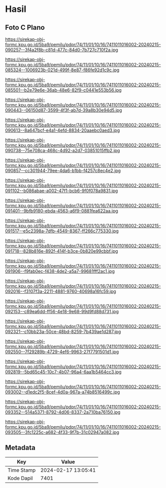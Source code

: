 # Hasil

## Foto C Plano

https://sirekap-obj-formc.kpu.go.id/5ba9/pemilu/pdpr/74/11/01/10/16/7411011016002-20240215-090257--3f4a2f8b-c81d-477c-84d0-7b727c710f2a.jpg

https://sirekap-obj-formc.kpu.go.id/5ba9/pemilu/pdpr/74/11/01/10/16/7411011016002-20240215-085324--1006923b-021d-499f-8e87-f86fe92d1c9c.jpg

https://sirekap-obj-formc.kpu.go.id/5ba9/pemilu/pdpr/74/11/01/10/16/7411011016002-20240215-085501--b2e79e6e-36ab-48e6-82f9-c0441e553b56.jpg

https://sirekap-obj-formc.kpu.go.id/5ba9/pemilu/pdpr/74/11/01/10/16/7411011016002-20240215-090443--06150d87-3599-4f3f-ab7d-39a8b30e94d5.jpg

https://sirekap-obj-formc.kpu.go.id/5ba9/pemilu/pdpr/74/11/01/10/16/7411011016002-20240215-090613--8a647bcf-e4a1-4efd-8834-20aaebc0aed3.jpg

https://sirekap-obj-formc.kpu.go.id/5ba9/pemilu/pdpr/74/11/01/10/16/7411011016002-20240215-090738--75e708ca-468c-4d92-a2d7-03851015ffb2.jpg

https://sirekap-obj-formc.kpu.go.id/5ba9/pemilu/pdpr/74/11/01/10/16/7411011016002-20240215-090857--cc301944-79ee-4da6-b1bb-f4257c8ec4e2.jpg

https://sirekap-obj-formc.kpu.go.id/5ba9/pemilu/pdpr/74/11/01/10/16/7411011016002-20240215-091102--b086abae-a002-47f1-bcb6-9f0f078a9831.jpg

https://sirekap-obj-formc.kpu.go.id/5ba9/pemilu/pdpr/74/11/01/10/16/7411011016002-20240215-091401--9bfb9180-ebda-4563-a6f9-0881fea622aa.jpg

https://sirekap-obj-formc.kpu.go.id/5ba9/pemilu/pdpr/74/11/01/10/16/7411011016002-20240215-091517--e5c2398a-7dfb-4549-8367-ff266c775330.jpg

https://sirekap-obj-formc.kpu.go.id/5ba9/pemilu/pdpr/74/11/01/10/16/7411011016002-20240215-091718--828b816e-892f-414f-b3ce-0b820e99cbbf.jpg

https://sirekap-obj-formc.kpu.go.id/5ba9/pemilu/pdpr/74/11/01/10/16/7411011016002-20240215-091906--f9fab0ec-f438-4de2-a5a7-99681fff2ac1.jpg

https://sirekap-obj-formc.kpu.go.id/5ba9/pemilu/pdpr/74/11/01/10/16/7411011016002-20240215-092016--f3107f3a-2211-4881-9760-40698a16fc59.jpg

https://sirekap-obj-formc.kpu.go.id/5ba9/pemilu/pdpr/74/11/01/10/16/7411011016002-20240215-092153--c89ea6dd-ff56-4e18-9e68-99d9fd88d731.jpg

https://sirekap-obj-formc.kpu.go.id/5ba9/pemilu/pdpr/74/11/01/10/16/7411011016002-20240215-092321--c10bb23a-50ce-48bd-8259-7b439ae1d287.jpg

https://sirekap-obj-formc.kpu.go.id/5ba9/pemilu/pdpr/74/11/01/10/16/7411011016002-20240215-092550--7f29289b-4729-4ef6-9963-27f7791501d1.jpg

https://sirekap-obj-formc.kpu.go.id/5ba9/pemilu/pdpr/74/11/01/10/16/7411011016002-20240215-092819--5bd65c45-10c7-4b07-96a4-6aa1b5464cc3.jpg

https://sirekap-obj-formc.kpu.go.id/5ba9/pemilu/pdpr/74/11/01/10/16/7411011016002-20240215-093002--d1edc2f5-8cef-4d0a-967a-a74b8516499c.jpg

https://sirekap-obj-formc.kpu.go.id/5ba9/pemilu/pdpr/74/11/01/10/16/7411011016002-20240215-093352--514a5371-8792-4d06-8337-2a710ba76150.jpg

https://sirekap-obj-formc.kpu.go.id/5ba9/pemilu/pdpr/74/11/01/10/16/7411011016002-20240215-093505--3fc1225c-a682-4f33-9f7b-31c02947a082.jpg


## Metadata

| Key        | Value               |
| ---------- | ------------------- |
| Time Stamp | 2024-02-17 13:05:41 |
| Kode Dapil | 7401                |



